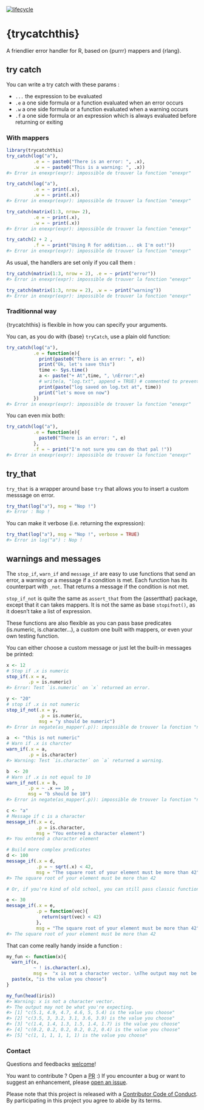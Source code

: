 <!-- README.md is generated from README.Rmd. Please edit that file -->
[![lifecycle](https://img.shields.io/badge/lifecycle-experimental-orange.svg)](https://img.shields.io/badge/lifecycle-experimental-orange.svg)

{trycatchthis}
==============

A friendlier error handler for R, based on {purrr} mappers and {rlang}.

try catch
---------

You can write a try catch with these params :

-   `...` the expression to be evaluated
-   `.e` a one side formula or a function evaluated when an error occurs
-   `.w` a one side formula or a function evaluated when a warning
    occurs
-   `.f` a one side formula or an expression which is always evaluated
    before returning or exiting

### With mappers

``` r
library(trycatchthis)
try_catch(log("a"), 
          .e = ~ paste0("There is an error: ", .x), 
          .w = ~ paste0("This is a warning: ", .x))
#> Error in enexpr(expr): impossible de trouver la fonction "enexpr"

try_catch(log("a"), 
          .e = ~ print(.x), 
          .w = ~ print(.x))
#> Error in enexpr(expr): impossible de trouver la fonction "enexpr"

try_catch(matrix(1:3, nrow= 2), 
          .e = ~ print(.x), 
          .w = ~ print(.x))
#> Error in enexpr(expr): impossible de trouver la fonction "enexpr"

try_catch(2 + 2 , 
          .f = ~ print("Using R for addition... ok I'm out!"))
#> Error in enexpr(expr): impossible de trouver la fonction "enexpr"
```

As usual, the handlers are set only if you call them :

``` r
try_catch(matrix(1:3, nrow = 2), .e = ~ print("error"))
#> Error in enexpr(expr): impossible de trouver la fonction "enexpr"
```

``` r
try_catch(matrix(1:3, nrow = 2), .w = ~ print("warning"))
#> Error in enexpr(expr): impossible de trouver la fonction "enexpr"
```

### Traditionnal way

{trycatchthis} is flexible in how you can specify your arguments.

You can, as you do with {base} `tryCatch`, use a plain old function:

``` r
try_catch(log("a"), 
          .e = function(e){
            print(paste0("There is an error: ", e))
            print("Ok, let's save this")
            time <- Sys.time()
            a <- paste("+ At",time, ", \nError:",e)
            # write(a, "log.txt", append = TRUE) # commented to prevent from log.txt creation on your machine
            print(paste("log saved on log.txt at", time))
            print("let's move on now")
          })
#> Error in enexpr(expr): impossible de trouver la fonction "enexpr"
```

You can even mix both:

``` r
try_catch(log("a"), 
          .e = function(e){
            paste0("There is an error: ", e)
          },
          .f = ~ print("I'm not sure you can do that pal !"))
#> Error in enexpr(expr): impossible de trouver la fonction "enexpr"
```

try\_that
---------

`try_that` is a wrapper around base `try` that allows you to insert a
custom messsage on error.

``` r
try_that(log("a"), msg = "Nop !")
#> Error : Nop !
```

You can make it verbose (i.e. returning the expression):

``` r
try_that(log("a"), msg = "Nop !", verbose = TRUE)
#> Error in log("a") : Nop !
```

warnings and messages
---------------------

The `stop_if`, `warn_if` and `message_if` are easy to use functions that
send an error, a warning or a message if a condition is met. Each
function has its counterpart with `_not`. That returns a message if the
condition is not met.

`stop_if_not` is quite the same as `assert_that` from the {assertthat}
package, except that it can takes mappers. It is not the same as base
`stopifnot()`, as it doesn’t take a list of expression.

These functions are also flexible as you can pass base predicates
(is.numeric, is.character…), a custom one built with mappers, or even
your own testing function.

You can either choose a custom message or just let the built-in messages
be printed:

``` r
x <- 12
# Stop if .x is numeric
stop_if(.x = x, 
        .p = is.numeric)
#> Error: Test `is.numeric` on `x` returned an error.

y <- "20"
# stop if .x is not numeric
stop_if_not(.x = y, 
            .p = is.numeric, 
            msg = "y should be numeric")
#> Error in negate(as_mapper(.p)): impossible de trouver la fonction "negate"

a  <- "this is not numeric"
# Warn if .x is charcter
warn_if(.x = a, 
        .p = is.character)
#> Warning: Test `is.character` on `a` returned a warning.

b  <- 20
# Warn if .x is not equal to 10
warn_if_not(.x = b, 
        .p = ~ .x == 10 , 
        msg = "b should be 10")
#> Error in negate(as_mapper(.p)): impossible de trouver la fonction "negate"

c <- "a"
# Message if c is a character
message_if(.x = c, 
           .p = is.character, 
           msg = "You entered a character element")
#> You entered a character element

# Build more complex predicates
d <- 100
message_if(.x = d, 
           .p = ~ sqrt(.x) < 42, 
           msg = "The square root of your element must be more than 42")
#> The square root of your element must be more than 42

# Or, if you're kind of old school, you can still pass classic functions

e <- 30
message_if(.x = e, 
           .p = function(vec){
             return(sqrt(vec) < 42)
           }, 
           msg = "The square root of your element must be more than 42")
#> The square root of your element must be more than 42
```

That can come really handy inside a function :

``` r
my_fun <- function(x){
  warn_if(x, 
          ~ ! is.character(.x), 
          msg =  "x is not a character vector. \nThe output may not be what you're expecting.")
  paste(x, "is the value you choose")
}

my_fun(head(iris))
#> Warning: x is not a character vector. 
#> The output may not be what you're expecting.
#> [1] "c(5.1, 4.9, 4.7, 4.6, 5, 5.4) is the value you choose"  
#> [2] "c(3.5, 3, 3.2, 3.1, 3.6, 3.9) is the value you choose"  
#> [3] "c(1.4, 1.4, 1.3, 1.5, 1.4, 1.7) is the value you choose"
#> [4] "c(0.2, 0.2, 0.2, 0.2, 0.2, 0.4) is the value you choose"
#> [5] "c(1, 1, 1, 1, 1, 1) is the value you choose"
```

### Contact

Questions and feedbacks [welcome](mailto:contact@colinfay.me)!

You want to contribute ? Open a
[PR](https://github.com/ColinFay/trycatchthis/pulls) :) If you encounter
a bug or want to suggest an enhancement, please [open an
issue](https://github.com/ColinFay/trycatchthis/issues).

Please note that this project is released with a [Contributor Code of
Conduct](CONDUCT.md). By participating in this project you agree to
abide by its terms.
